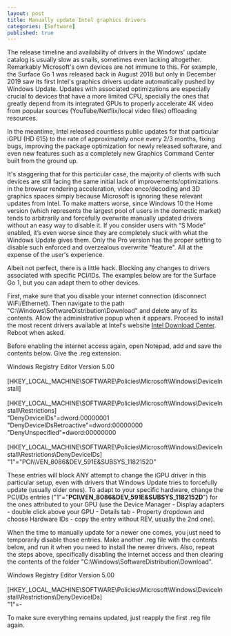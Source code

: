 ```yaml
---
layout: post
title: Manually update Intel graphics drivers
categories: [Software]
published: true
---
```


The release timeline and availability of drivers in the Windows' update catalog is usually slow as snails, sometimes even lacking altogether. Remarkably Microsoft's own devices are not immune to this. For example, the Surface Go 1 was released back in August 2018 but only in December 2019 saw its first Intel's graphics drivers update automatically pushed by Windows Update. Updates with associated optimizations are especially crucial to devices that have a more limited CPU, specially the ones that greatly depend from its integrated GPUs to properly accelerate 4K video from popular sources (YouTube/Netflix/local video files) offloading resources.

In the meantime, Intel released countless public updates for that particular iGPU (HD 615) to the rate of approximately once every 2/3 months, fixing bugs, improving the package optimization for newly released software, and even new features such as a completely new Graphics Command Center built from the ground up.

It's staggering that for this particular case, the majority of clients with such devices are still facing the same initial lack of improvements/optimizations in the browser rendering acceleration, video enco/decoding and 3D graphics spaces simply because Microsoft is ignoring these relevant updates from Intel. To make matters worse, since Windows 10 the Home version (which represents the largest pool of users in the domestic market) tends to arbitrarily and forcefully overwrite manually updated drivers without an easy way to disable it. If you consider users with “S Mode” enabled, it’s even worse since they are completely stuck with what the Windows Update gives them. Only the Pro version has the proper setting to disable such enforced and overzealous overwrite "feature". All at the expense of the user's experience.

Albeit not perfect, there is a little hack. Blocking any changes to drivers associated with specific PCI/IDs. The examples below are for the Surface Go 1, but you can adapt them to other devices.

First, make sure that you disable your internet connection (disconnect WiFi/Ethernet). Then navigate to the path "C:\Windows\SoftwareDistribution\Download" and delete any of its contents. Allow the administrative popup when it appears. Proceed to install the most recent drivers available at Intel's website [Intel Download Center](https://downloadcenter.intel.com/). Reboot when asked.

Before enabling the internet access again, open Notepad, add and save the contents below. Give the .reg extension.

<p class="message">Windows Registry Editor Version 5.00<br>
<br>
[HKEY_LOCAL_MACHINE\SOFTWARE\Policies\Microsoft\Windows\DeviceInstall]<br>
<br>
[HKEY_LOCAL_MACHINE\SOFTWARE\Policies\Microsoft\Windows\DeviceInstall\Restrictions]<br>
"DenyDeviceIDs"=dword:00000001<br>
"DenyDeviceIDsRetroactive"=dword:00000000<br>
"DenyUnspecified"=dword:00000000<br>
<br>
[HKEY_LOCAL_MACHINE\SOFTWARE\Policies\Microsoft\Windows\DeviceInstall\Restrictions\DenyDeviceIDs]<br>
"1"="PCI\\VEN_8086&DEV_591E&SUBSYS_1182152D"</p>

These entries will block ANY attempt to change the iGPU driver in this particular setup, even with drivers that Windows Update tries to forcefully update (usually older ones). To adapt to your specific hardware, change the PCI/IDs entries ("1"="**PCI\\VEN_8086&DEV_591E&SUBSYS_1182152D**") for the ones attributed to your GPU (use the Device Manager - Display adapters - double click above your GPU - Details tab - Property dropdown and choose Hardware IDs - copy the entry without REV, usually the 2nd one).

When the time to manually update for a newer one comes, you just need to temporarily disable those entries. Make another .reg file with the contents below, and run it when you need to install the newer drivers. Also, repeat the steps above, specifically disabling the internet access and then clearing the contents of the folder "C:\Windows\SoftwareDistribution\Download".

<p class="message">Windows Registry Editor Version 5.00<br>
<br>
[HKEY_LOCAL_MACHINE\SOFTWARE\Policies\Microsoft\Windows\DeviceInstall\Restrictions\DenyDeviceIDs]<br>
"1"=-</p>

To make sure everything remains updated, just reapply the first .reg file again.
